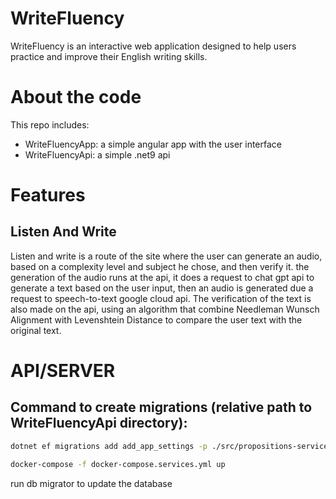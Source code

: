 # WriteFluency
WriteFluency is an interactive web application designed to help users practice and improve their English writing skills.

# About the code
This repo includes:
- WriteFluencyApp: a simple angular app with the user interface
- WriteFluencyApi: a simple .net9 api

# Features
## Listen And Write

Listen and write is a route of the site where the user can generate an audio, based on a complexity level and subject he chose, and then verify it. the generation of the audio runs at the api, it does a request to chat gpt api to generate a text based on the user input, then an audio is generated due a request to speech-to-text google cloud api. The verification of the text is also made on the api, using an algorithm that combine Needleman Wunsch Alignment with Levenshtein Distance to compare the user text with the original text. 

# API/SERVER

## Command to create migrations (relative path to WriteFluencyApi directory):

```bash
dotnet ef migrations add add_app_settings -p ./src/propositions-service/WriteFluency.Infrastructure/WriteFluency.Infrastructure.csproj -s ./src/propositions-service/WriteFluency.WebApi/WriteFluency.WebApi.csproj 

docker-compose -f docker-compose.services.yml up
```

run db migrator to update the database